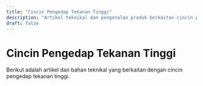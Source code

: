 ```yaml
---
title: "Cincin Pengedap Tekanan Tinggi"
description: "Artikel teknikal dan pengenalan produk berkaitan cincin pengedap tekanan tinggi"
draft: false
---
```


# Cincin Pengedap Tekanan Tinggi

Berikut adalah artikel dan bahan teknikal yang berkaitan dengan cincin pengedap tekanan tinggi.